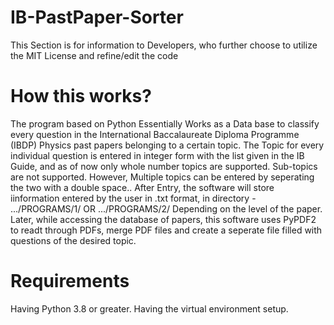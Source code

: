 # IB-PastPaper-Sorter

This Section is for information to Developers, who further choose to utilize the MIT License and refine/edit the code

# How this works?
The program based on Python Essentially Works as a Data base to classify every question in the International Baccalaureate Diploma Programme (IBDP) Physics past papers belonging to a certain topic.
The Topic for every individual question is entered in integer form with the list given in the IB Guide, and as of now only whole number topics are supported. Sub-topics are not supported. However, Multiple topics can be entered by seperating the two with a double space..
After Entry, the software will store iinformation entered by the user in .txt format, in directory - .../PROGRAMS/1/ OR .../PROGRAMS/2/ Depending on the level of the paper.
Later, while accessing the database of papers, this software uses PyPDF2 to readt through PDFs, merge PDF files and create a seperate file filled with questions of the desired topic.


# Requirements
Having Python 3.8 or greater.
Having the virtual environment setup.
